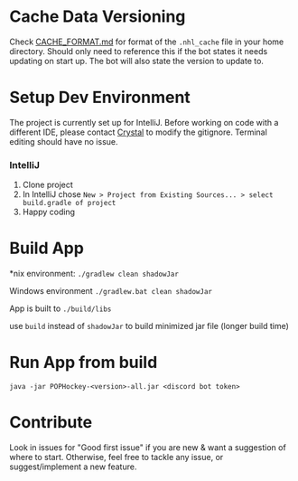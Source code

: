 # Cache Data Versioning
Check [CACHE_FORMAT.md](https://github.com/CrystalSpore/POPHockey/blob/main/CACHE_FORMAT.md) for format of the `.nhl_cache` file in your home directory. Should only need to reference this if the bot states it needs updating on start up. The bot will also state the version to update to.

# Setup Dev Environment
The project is currently set up for IntelliJ. Before working on code with a different IDE, please contact [Crystal](https://github.com/CrystalSpore) to modify the gitignore. Terminal editing should have no issue.

### IntelliJ
1) Clone project
2) In IntelliJ chose `New > Project from Existing Sources... > select build.gradle of project`
3) Happy coding

# Build App
*nix environment: `./gradlew clean shadowJar`

Windows environment `./gradlew.bat clean shadowJar`

App is built to `./build/libs`

use `build` instead of `shadowJar` to build minimized jar file (longer build time)

# Run App from build
`java -jar POPHockey-<version>-all.jar <discord bot token>`

# Contribute
Look in issues for "Good first issue" if you are new & want a suggestion of where to start. Otherwise, feel free to tackle any issue, or suggest/implement a new feature.